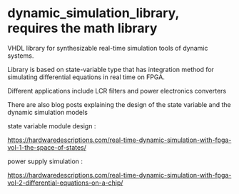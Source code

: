 # dynamic_simulation_library, requires the math library 
VHDL library for synthesizable real-time simulation tools of dynamic systems.

Library is based on state-variable type that has integration method for simulating differential equations in real time on FPGA.

Different applications include LCR filters and power electronics converters

There are also blog posts explaining the design of the state variable and the dynamic simulation models

state variable module design :

https://hardwaredescriptions.com/real-time-dynamic-simulation-with-fpga-vol-1-the-space-of-states/

power supply simulation : 

https://hardwaredescriptions.com/real-time-dynamic-simulation-with-fpga-vol-2-differential-equations-on-a-chip/
